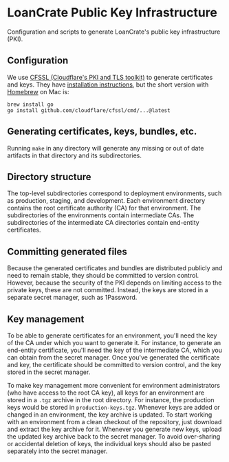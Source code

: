 # LoanCrate Public Key Infrastructure

Configuration and scripts to generate LoanCrate's public key infrastructure (PKI).

## Configuration

We use [CFSSL (Cloudflare's PKI and TLS toolkit)](https://github.com/cloudflare/cfssl) to generate certificates and keys.
They have [installation instructions](https://github.com/cloudflare/cfssl#installation), but the short version with [Homebrew](https://brew.sh/) on Mac is:

```
brew install go
go install github.com/cloudflare/cfssl/cmd/...@latest
```

## Generating certificates, keys, bundles, etc.

Running `make` in any directory will generate any missing or out of date artifacts in that directory and its subdirectories.

## Directory structure

The top-level subdirectories correspond to deployment environments, such as production, staging, and development.
Each environment directory contains the root certificate authority (CA) for that environment.
The subdirectories of the environments contain intermediate CAs.
The subdirectories of the intermediate CA directories contain end-entity certificates.

## Committing generated files

Because the generated certificates and bundles are distributed publicly and need to remain stable, they should be committed to version control.
However, because the security of the PKI depends on limiting access to the private keys, these are not committed.
Instead, the keys are stored in a separate secret manager, such as 1Password.

## Key management

To be able to generate certificates for an environment, you'll need the key of the CA under which you want to generate it.
For instance, to generate an end-entity certificate, you'll need the key of the intermediate CA, which you can obtain from the secret manager.
Once you've generated the certificate and key, the certificate should be committed to version control, and the key stored in the secret manager.

To make key management more convenient for environment administrators (who have access to the root CA key),
all keys for an environment are stored in a `.tgz` archive in the root directory.
For instance, the production keys would be stored in `production-keys.tgz`.
Whenever keys are added or changed in an environment, the key archive is updated.
To start working with an environment from a clean checkout of the repository, just download and extract the key archive for it.
Whenever you generate new keys, upload the updated key archive back to the secret manager.
To avoid over-sharing or accidental deletion of keys, the individual keys should also be pasted separately into the secret manager.
